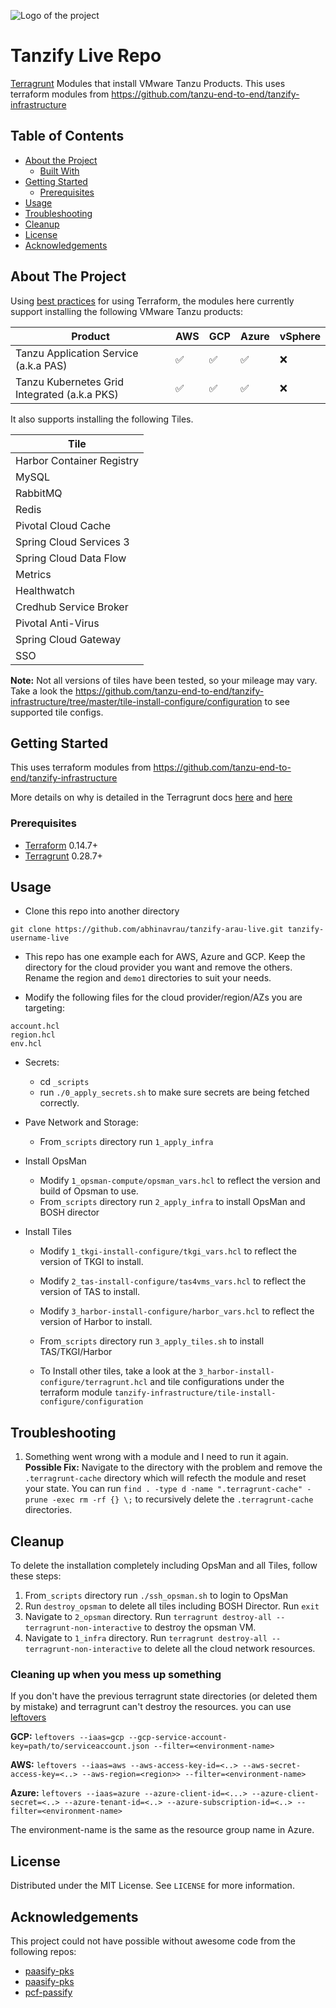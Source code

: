 ![Logo of the project](images/logo.png)

# Tanzify Live Repo

 [Terragrunt](https://terragrunt.gruntwork.io) Modules that install VMware Tanzu Products. This uses terraform modules from  https://github.com/tanzu-end-to-end/tanzify-infrastructure
 
<!-- TABLE OF CONTENTS -->
## Table of Contents

* [About the Project](#about-the-project)
  * [Built With](#built-with)
* [Getting Started](#getting-started)
  * [Prerequisites](#prerequisites)
* [Usage](#usage)
* [Troubleshooting](#troubleshooting)
* [Cleanup](#cleanup)
* [License](#license)
* [Acknowledgements](#acknowledgements)



<!-- ABOUT THE PROJECT -->
## About The Project
Using [best practices](https://terragrunt.gruntwork.io/docs/getting-started/quick-start/#promote-immutable-versioned-terraform-modules-across-environments) for using Terraform,
the modules here currently support installing the following VMware Tanzu products:

| Product | AWS | GCP | Azure | vSphere |
|----|-----|-----|-----|-----|
| Tanzu Application Service (a.k.a PAS) | :white_check_mark: | :white_check_mark: | :white_check_mark: | :x: |
| Tanzu Kubernetes Grid Integrated (a.k.a PKS) | :white_check_mark: | :white_check_mark: | :white_check_mark: | :x: |

It also supports installing the following Tiles. 

| Tile | 
|------|
| Harbor Container Registry
| MySQL  |
| RabbitMQ  |
| Redis  |
| Pivotal Cloud Cache |
| Spring Cloud Services 3 |
| Spring Cloud Data Flow  |
| Metrics  |
| Healthwatch  |
| Credhub Service Broker  |
| Pivotal Anti-Virus  |
| Spring Cloud Gateway  |
| SSO |

**Note:** Not all versions of tiles have been tested, so your mileage may vary. Take a look the https://github.com/tanzu-end-to-end/tanzify-infrastructure/tree/master/tile-install-configure/configuration to see supported tile configs.
 

<!-- GETTING STARTED -->
## Getting Started

This uses terraform modules from https://github.com/tanzu-end-to-end/tanzify-infrastructure

More details on why is detailed in the Terragrunt docs [here](https://terragrunt.gruntwork.io/docs/getting-started/quick-start/#promote-immutable-versioned-terraform-modules-across-environments) 
and [here](https://blog.gruntwork.io/5-lessons-learned-from-writing-over-300-000-lines-of-infrastructure-code-36ba7fadeac1)

### Prerequisites
- [Terraform](https://www.terraform.io/downloads.html) 0.14.7+
- [Terragrunt](https://terragrunt.gruntwork.io/docs/getting-started/install/#install-terragrunt) 0.28.7+


<!-- USAGE EXAMPLES -->
## Usage


* Clone this repo into another directory
```
git clone https://github.com/abhinavrau/tanzify-arau-live.git tanzify-username-live
```
*  This repo has one example each for AWS, Azure and GCP. Keep the directory for the cloud provider you want and remove the others.
Rename the region and `demo1` directories to suit your needs.

* Modify the following files for the cloud provider/region/AZs you are targeting:

```
account.hcl
region.hcl
env.hcl
```

* Secrets:
    - cd `_scripts`
    - run `./0_apply_secrets.sh` to make sure secrets are being fetched correctly.
    
* Pave Network and Storage:
  -  From`_scripts` directory run `1_apply_infra`
* Install OpsMan
  - Modify `1_opsman-compute/opsman_vars.hcl` to reflect the version and build of Opsman to use.
  - From`_scripts` directory run `2_apply_infra` to install OpsMan and BOSH director
* Install Tiles
  - Modify `1_tkgi-install-configure/tkgi_vars.hcl` to reflect the version of TKGI to install.
  - Modify `2_tas-install-configure/tas4vms_vars.hcl` to reflect the version of TAS to install.
  - Modify `3_harbor-install-configure/harbor_vars.hcl` to reflect the version of Harbor to install.
  - From`_scripts` directory run `3_apply_tiles.sh` to install TAS/TKGI/Harbor
  
  - To Install other tiles, take a look at the `3_harbor-install-configure/terragrunt.hcl` and tile configurations under the terraform module `tanzify-infrastructure/tile-install-configure/configuration`

## Troubleshooting

1. Something went wrong with a module and I need to run it again. 
**Possible Fix:** Navigate to the directory with the problem and remove the `.terragrunt-cache` directory which will refecth the module and reset your state. 
  You can run `find . -type d -name ".terragrunt-cache" -prune -exec rm -rf {} \;` to recursively delete the `.terragrunt-cache` directories. 

## Cleanup

To delete the installation completely including OpsMan and all Tiles, follow these steps:
1. From`_scripts` directory run `./ssh_opsman.sh` to login to OpsMan
2. Run `destroy_opsman` to delete all tiles including BOSH Director. Run `exit` 
3. Navigate to `2_opsman` directory. Run `terragrunt destroy-all --terragrunt-non-interactive` to destroy the opsman VM.
4. Navigate to `1_infra` directory. Run `terragrunt destroy-all --terragrunt-non-interactive` to delete all the cloud network resources.

### Cleaning up when you mess up something
If you don't have the previous terragrunt state directories (or deleted them by mistake) and terragrunt can't destroy the resources. you can use [leftovers](https://github.com/genevieve/leftovers)

**GCP:**
`leftovers --iaas=gcp --gcp-service-account-key=path/to/serviceaccount.json --filter=<environment-name>`

**AWS:**
`leftovers --iaas=aws --aws-access-key-id=<..> --aws-secret-access-key=<..> --aws-region=<region>> --filter=<environment-name>`

**Azure:**
`leftovers --iaas=azure --azure-client-id=<...> --azure-client-secret=<..> --azure-tenant-id=<..> --azure-subscription-id=<..> --filter=<environment-name>`

The environment-name is the same as the resource group name in Azure.

<!-- LICENSE -->
## License

Distributed under the MIT License. See `LICENSE` for more information. 

<!-- ACKNOWLEDGEMENTS -->
## Acknowledgements
This project could not have possible without awesome code from the following repos:

* [paasify-pks](https://github.com/niallthomson/paasify-pks)
* [paasify-pks](https://github.com/niallthomson/paasify-core)
* [pcf-passify](https://github.com/nthomson-pivotal/pcf-paasify)



